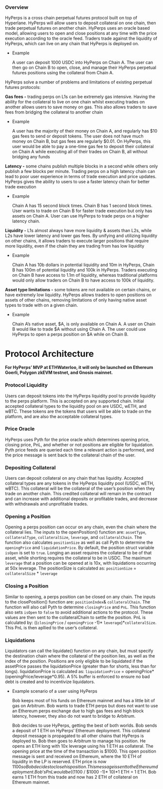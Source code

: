 ### Overview

HyPerps is a cross chain perpetual futures protocol built on top of Hyperlane. HyPerps will allow users to deposit collateral on one chain, then trade perpetual futures on another chain. HyPerps uses an oracle based model, allowing users to open and close positions at any time with the price execution according to the oracle feed. Traders trade against the liquidity of HyPerps, which can live on any chain that HyPerps is deployed on. 

- Example
    
    A user can deposit 1000 USDC into HyPerps on Chain A. The user can then go on Chain B to open, close, and manage their HyPerps perpetual futures positions using the collateral from Chain A.
    

HyPerps solve a number of problems and limitations of existing perpetual futures protocols:

**Gas fees -** trading perps on L1s can be extremely gas intensive. Having the ability for the collateral to live on one chain whilst executing trades on another allows users to save money on gas. This also allows traders to save fees from bridging the collateral to another chain

- Example
    
    A user has the majority of their money on Chain A, and regularly has $10 gas fees to send or deposit tokens. The user does not have much money on Chain B, but gas fees are regularly $0.01. On HyPerps, this user would be able to pay a one-time gas fee to deposit their collateral on Chain A while executing all of their trades on Chain B, all without bridging any funds
    

**Latency -** some chains publish multiple blocks in a second while others only publish a few blocks per minute. Trading perps on a high latency chain can lead to poor user experience in terms of trade execution and price updates. HyPerps gives the ability to users to use a faster latency chain for better trade execution

- Example
    
    Chain A has 15 second block times. Chain B has 1 second block times. User wants to trade on Chain B for faster trade execution but only has assets on Chain A. User can use HyPerps to trade perps on a higher latency chain.
    

**Liquidity -** L1s almost always have more liquidity & assets than L2s, while L2s have lower latency and lower gas fees. By unifying and utilizing liquidity on other chains, it allows traders to execute larger positions that require more liquidity, even if the chain they are trading from has low liquidity

- Example
    
    Chain A has 10b dollars in potential liquidity and 10m in HyPerps, Chain B has 100m of potential liquidity and 100k in HyPerps. Traders executing on Chain B have access to 1.1m of liquidity, whereas traditional platforms would only allow traders on Chain B to have access to 100k of liquidity.
    

**Asset type limitations -** some tokens are not available on certain chains, or have extremely low liquidity. HyPerps allows traders to open positions on assets of other chains, removing limitations of only having native asset types to trade with on a given chain.

- Example
    
    Chain A’s native asset, $A, is only available on Chain A. A user on Chain B would like to trade $A without using Chain A. The user could use HyPerps to open a perps position on $A while on Chain B.
    

# Protocol Architecture

**For HyPerps’ MVP at ETHWaterloo, it will only be launched on Ethereum Goerli, Polygon zkEVM testnet, and Gnosis mainnet.**

### Protocol Liquidity

Users can deposit tokens into the HyPerps liquidity pool to provide liquidity to the perps platform. This is accepted on any supported chain. Initial accepted collateral types to the liquidity pool on are USDC, wETH, and wBTC. These tokens are the tokens that users will be able to trade on the platform, and are also the acceptable collateral types. 

### Price Oracle

HyPerps uses Pyth for the price oracle which determines opening price, closing price, PnL, and whether or not positions are eligible for liquidation. Pyth price feeds are queried each time a relevant action is performed, and the price message is sent back to the collateral chain of the user.

### Depositing Collateral

Users can deposit collateral on any chain that has liquidity. Accepted collateral types are any tokens in the HyPerps liquidity pool (USDC, wETH, wBTC). This collateral will be the collateral of the user’s position when they trade on another chain. This credited collateral will remain in the contract and can increase with additional deposits or profitable trades, and decrease with withdrawals and unprofitable trades.

### Opening a Position

Opening a perps position can occur on any chain, even the chain where the collateral lies. The inputs to the openPosition() function are: `assetType`, `collateralType`, `collateralSize`, `leverage`, and `collateralChain`. The function also calculates `positionSize` as well as call Pyth to determine the `openingPrice` and `liquidationPrice`. By default, the position struct variable `isOpen` is set to `true`. Longing an asset requires the collateral to be of that asset, while shorting requires the collateral to be in USDC. The maximum `leverage` that a position can be opened at is 10x, with liquidations occurring at 50x leverage. The positionSize is calculated as: `positionSize` = `collateralSize` * `leverage`

### Closing a Position

Similar to opening, a perps position can be closed on any chain. The inputs to the closePosition() function are: `positionIndex`& `collateralChain`. The function will also call Pyth to determine `closingPrice` and `PnL`. This function also sets `isOpen` to `false` to avoid additional actions to the protocol. These values are then sent to the collateralChain to settle the position. PnL is calculated by: ((`closingPrice` / `openingPrice` -1)* `leverage`)*`collateralSize`. This PnL is then apllied to the user’s collateral. 

### Liquidations

Liquidators can call the liquidate() function on any chain, but must specify the destination chain where the collateral of the position lies, as well as the index of the position. Positions are only eligible to be liquidated if the assetPrice passes the liquidationPrice (greater than for shorts, less than for longs). liquidationPrice is calculated as: `liquidationPrice` = openingPrice*(openingPrice/leverage*0.95). A 5% buffer is enforced to ensure no bad debt is created and to incentivize liquidators.

- Example scenario of a user using HyPerps
    
    Bob keeps most of his funds on Ethereum mainnet and has a little bit of gas on Arbitrum. Bob wants to trade ETH perps but does not want to use an Ethereum perps exchange due to high gas fees and high block latency, however, they also do not want to bridge to Arbitrum. 
    
    Bob decides to use HyPerps, getting the best of both worlds. Bob sends a deposit of 1 ETH on HyPerps’ Ethereum deployment. This collateral deposit message is propagated to all other chains that HyPerps is deployed to. Bob then goes to Arbitrum to manage his position. He opens an ETH long with 10x leverage using his 1 ETH as collateral. The opening price at the time of the transaction is $1000. This open position message is sent and received on Ethereum, where the 10 ETH of liquidity in the LP is reserved. ETH price is now $1100 so Bob decides to close his position. This message is sent to the Ethereum deployment. Bob’s PnL would be (($1100 / $1000 -1)* 10)*1 ETH = 1 ETH. Bob earns 1 ETH from this trade and now has 2 ETH of collateral on Ethereum mainnet.